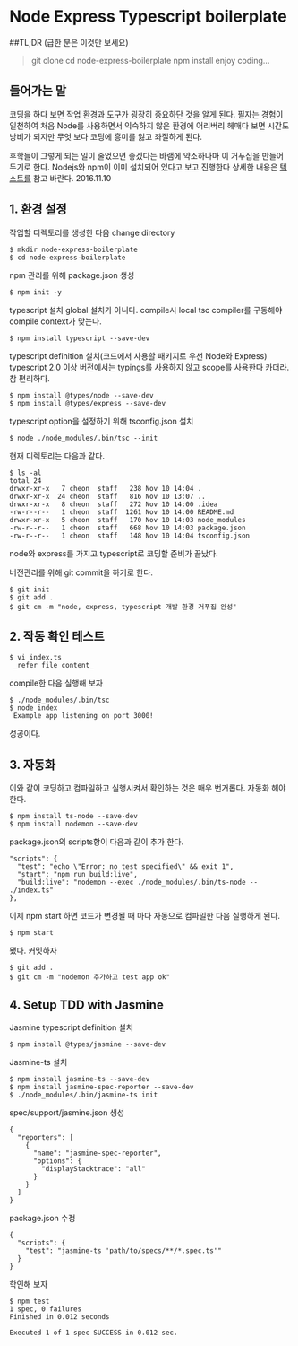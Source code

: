 # Node Express Typescript boilerplate

##TL;DR (급한 분은 이것만 보세요)
> git clone
> cd node-express-boilerplate
> npm install
> enjoy coding...

## 들어가는 말
코딩을 하다 보면 작업 환경과 도구가 굉장히 중요하단 것을 알게 된다.
필자는 경험이 일천하여 처음 Node를 사용하면서 익숙하지 않은 환경에 어리버리 헤매다 보면 
시간도 낭비가 되지만 무엇 보다 코딩에 흥미를 잃고 좌절하게 된다.

후학들이 그렇게 되는 일이 줄었으면 좋겠다는 바램에 약소하나마 이 거푸집을 만들어 두기로 한다.
Nodejs와 npm이 이미 설치되어 있다고 보고 진행한다
상세한 내용은 [텍스트를](https://basarat.gitbooks.io/typescript/content/docs/quick/nodejs.html) 참고 바란다.
2016.11.10

## 1. 환경 설정
작업할 디렉토리를 생성한 다음 change directory
```
$ mkdir node-express-boilerplate
$ cd node-express-boilerplate
```
npm 관리를 위해 package.json 생성
```
$ npm init -y
```
typescript 설치
global 설치가 아니다.
compile시 local tsc compiler를 구동해야 compile context가 맞는다.
```
$ npm install typescript --save-dev
```
typescript definition 설치(코드에서 사용할 패키지로 우선 Node와 Express)
typescript 2.0 이상 버전에서는 typings를 사용하지 않고 scope를 사용한다 카더라.
참 편리하다.
```
$ npm install @types/node --save-dev
$ npm install @types/express --save-dev
```
typescript option을 설정하기 위해 tsconfig.json 설치
```
$ node ./node_modules/.bin/tsc --init
```

현재 디렉토리는 다음과 같다.

```
$ ls -al
total 24
drwxr-xr-x   7 cheon  staff   238 Nov 10 14:04 .
drwxr-xr-x  24 cheon  staff   816 Nov 10 13:07 ..
drwxr-xr-x   8 cheon  staff   272 Nov 10 14:00 .idea
-rw-r--r--   1 cheon  staff  1261 Nov 10 14:00 README.md
drwxr-xr-x   5 cheon  staff   170 Nov 10 14:03 node_modules
-rw-r--r--   1 cheon  staff   668 Nov 10 14:03 package.json
-rw-r--r--   1 cheon  staff   148 Nov 10 14:04 tsconfig.json
```

node와 express를 가지고 typescript로 코딩할 준비가 끝났다.

버전관리를 위해 git commit을 하기로 한다.
```
$ git init
$ git add .
$ git cm -m "node, express, typescript 개발 환경 거푸집 완성"
```
## 2. 작동 확인 테스트
```
$ vi index.ts
 _refer file content_
```
compile한 다음 실행해 보자
```
$ ./node_modules/.bin/tsc
$ node index
 Example app listening on port 3000!
```
성공이다.

## 3. 자동화
이와 같이 코딩하고 컴파일하고 실행시켜서 확인하는 것은 매우 번거롭다.
자동화 해야 한다.
```
$ npm install ts-node --save-dev
$ npm install nodemon --save-dev
```

package.json의 scripts항이 다음과 같이 추가 한다.
```
"scripts": {
  "test": "echo \"Error: no test specified\" && exit 1",
  "start": "npm run build:live",
  "build:live": "nodemon --exec ./node_modules/.bin/ts-node -- ./index.ts"
},
```

이제 npm start 하면 코드가 변경될 때 마다 자동으로 컴파일한 다음 실행하게 된다.
```
$ npm start
```

됐다. 커밋하자
```
$ git add .
$ git cm -m "nodemon 추가하고 test app ok"
```

## 4. Setup TDD with Jasmine

Jasmine typescript definition 설치
```
$ npm install @types/jasmine --save-dev
```
Jasmine-ts 설치
```
$ npm install jasmine-ts --save-dev
$ npm install jasmine-spec-reporter --save-dev
$ ./node_modules/.bin/jasmine-ts init
```
spec/support/jasmine.json 생성
```
{
  "reporters": [
    {
      "name": "jasmine-spec-reporter",
      "options": {
        "displayStacktrace": "all"
      }
    }
  ]
}
```

package.json 수정
```
{
  "scripts": {
    "test": "jasmine-ts 'path/to/specs/**/*.spec.ts'"
  }
}
```

학인해 보자
```
$ npm test
1 spec, 0 failures
Finished in 0.012 seconds

Executed 1 of 1 spec SUCCESS in 0.012 sec.
```



